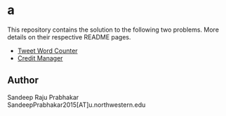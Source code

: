 a
=

This repository contains the solution to the following two problems. More details on their respective README pages.

* [Tweet Word Counter](https://github.com/sandeepraju/a/blob/master/tweet-word-count/README.md)
* [Credit Manager](https://github.com/sandeepraju/a/blob/master/line-of-credit/README.md)


## Author

Sandeep Raju Prabhakar  
SandeepPrabhakar2015[AT]u.northwestern.edu
